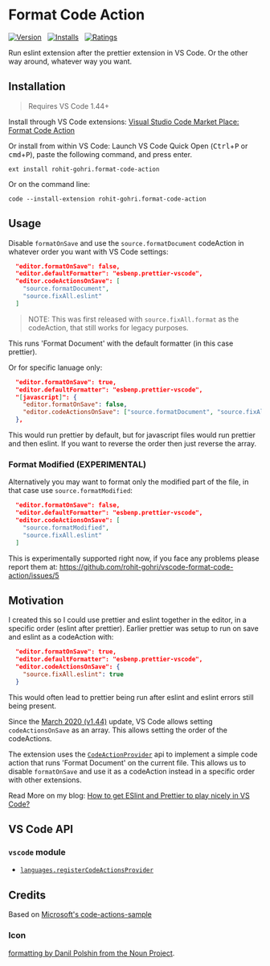 # Format Code Action

[![Version](https://vsmarketplacebadge.apphb.com/version-short/rohit-gohri.format-code-action.svg)](https://marketplace.visualstudio.com/items?itemName=rohit-gohri.format-code-action) &nbsp; [![Installs](https://vsmarketplacebadge.apphb.com/installs/rohit-gohri.format-code-action.svg)](https://marketplace.visualstudio.com/items?itemName=rohit-gohri.format-code-action) &nbsp; [![Ratings](https://vsmarketplacebadge.apphb.com/rating-star/rohit-gohri.format-code-action.svg)](https://marketplace.visualstudio.com/items?itemName=rohit-gohri.format-code-action)

Run eslint extension after the prettier extension in VS Code. Or the other way around, whatever way you want.

## Installation

> Requires VS Code 1.44+

Install through VS Code extensions: [Visual Studio Code Market Place: Format Code Action](https://marketplace.visualstudio.com/items?itemName=rohit-gohri.format-code-action)

Or install from within VS Code: Launch VS Code Quick Open (<kbd>Ctrl</kbd>+<kbd>P</kbd> or <kbd>cmd</kbd>+<kbd>P</kbd>), paste the following command, and press enter.

    ext install rohit-gohri.format-code-action

Or on the command line:

    code --install-extension rohit-gohri.format-code-action

## Usage

Disable `formatOnSave` and use the `source.formatDocument` codeAction in whatever order you want with VS Code settings:

```json
  "editor.formatOnSave": false,
  "editor.defaultFormatter": "esbenp.prettier-vscode",
  "editor.codeActionsOnSave": [
    "source.formatDocument",
    "source.fixAll.eslint"
  ]
```

> NOTE: This was first released with `source.fixAll.format` as the codeAction, that still works for legacy purposes.

This runs 'Format Document' with the default formatter (in this case prettier).

Or for specific lanuage only:

```json
  "editor.formatOnSave": true,
  "editor.defaultFormatter": "esbenp.prettier-vscode",
  "[javascript]": {
    "editor.formatOnSave": false,
    "editor.codeActionsOnSave": ["source.formatDocument", "source.fixAll.eslint"]
  },
```

This would run prettier by default, but for javascript files would run prettier and then eslint. If you want to reverse the order then just reverse the array.

### Format Modified (EXPERIMENTAL)

Alternatively you may want to format only the modified part of the file, in that case use `source.formatModified`:

```json
  "editor.formatOnSave": false,
  "editor.defaultFormatter": "esbenp.prettier-vscode",
  "editor.codeActionsOnSave": [
    "source.formatModified",
    "source.fixAll.eslint"
  ]
```

This is experimentally supported right now, if you face any problems please report them at: <https://github.com/rohit-gohri/vscode-format-code-action/issues/5>

## Motivation

I created this so I could use prettier and eslint together in the editor, in a specific order (eslint after prettier). Earlier prettier was setup to run on save and eslint as a codeAction with:

```json
  "editor.formatOnSave": true,
  "editor.defaultFormatter": "esbenp.prettier-vscode",
  "editor.codeActionsOnSave": {
    "source.fixAll.eslint": true
  }
```

This would often lead to prettier being run after eslint and eslint errors still being present.

Since the [March 2020 (v1.44)](https://code.visualstudio.com/updates/v1_44#_explicit-ordering-for-code-actions-on-save) update, VS Code allows setting `codeActionsOnSave` as an array. This allows setting the order of the codeActions.

The extension uses the [`CodeActionProvider`](https://code.visualstudio.com/api/references/vscode-api#CodeActionProvider) api to implement a simple code action that runs 'Format Document' on the current file. This allows us to disable `formatOnSave` and use it as a codeAction instead in a specific order with other extensions.

Read More on my blog: [How to get ESlint and Prettier to play nicely in VS Code?](https://rohit.page/blog/posts/how-to-get-prettier-eslint-play-nicely-with-vscode/)

## VS Code API

### `vscode` module

- [`languages.registerCodeActionsProvider`](https://code.visualstudio.com/api/references/vscode-api#languages.registerCodeActionsProvider)

## Credits

Based on [Microsoft's code-actions-sample](https://github.com/microsoft/vscode-extension-samples/tree/master/code-actions-sample)

### Icon

[formatting by Danil Polshin from the Noun Project](https://thenounproject.com/search/?q=format&i=627383).
